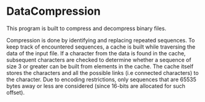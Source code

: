 # DataCompression

This program is built to compress and decompress binary files. 

Compression is done by identifying and replacing repeated sequences. To keep track of encountered sequences, a cache is built while traversing the data of the input file. If a character from the data is found in the cache, subsequent characters are checked to determine whether a sequence of size 3 or greater can be built from elements in the cache. The cache itself stores the characters and all the possible links (i.e connected characters) to the character. Due to encoding restrictions, only sequences that are 65535 bytes away or less are considered (since 16-bits are allocated for such offset).
